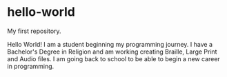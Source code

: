 # hello-world
My first repository.

Hello World!
I am a student beginning my programming journey. I have a Bachelor's Degree in Religion and am working creating Braille, Large Print and Audio files. I am going back to school to be able to begin a new career in programming.
